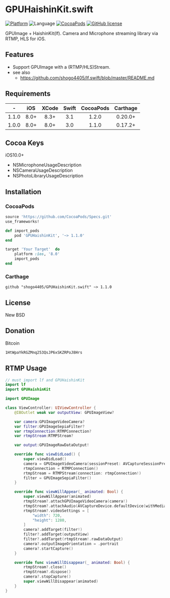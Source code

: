 # GPUHaishinKit.swift
[![Platform](https://img.shields.io/cocoapods/p/GPUHaishinKit.svg?style=flat)](http://cocoapods.org/pods/GPUHaishinKit)
![Language](https://img.shields.io/badge/language-Swift%203.1-orange.svg)
[![CocoaPods](https://img.shields.io/cocoapods/v/GPUHaishinKit.svg?style=flat)](http://cocoapods.org/pods/GPUHaishinKit)
[![GitHub license](https://img.shields.io/badge/license-New%20BSD-blue.svg)](https://raw.githubusercontent.com/shogo4405/GPUHaishinKit.swift/master/LICENSE.md)

GPUImage + HaishinKit(lf). Camera and Microphone streaming library via RTMP, HLS for iOS.

## Features
* Support GPUImage with a (RTMP/HLS)Stream.
* see also
  - https://github.com/shogo4405/lf.swift/blob/master/README.md

## Requirements
|-|iOS|XCode|Swift|CocoaPods|Carthage|
|:----:|:----:|:----:|:----:|:----:|:----:|
|1.1.0|8.0+|8.3+|3.1|1.2.0|0.20.0+|
|1.0.0|8.0+|8.0+|3.0|1.1.0|0.17.2+|

## Cocoa Keys
iOS10.0+
* NSMicrophoneUsageDescription
* NSCameraUsageDescription
* NSPhotoLibraryUsageDescription

## Installation
### CocoaPods
```rb
source 'https://github.com/CocoaPods/Specs.git'
use_frameworks!

def import_pods
    pod 'GPUHaishinKit', '~> 1.1.0'
end

target 'Your Target'  do
    platform :ios, '8.0'
    import_pods
end
```
### Carthage
```
github "shogo4405/GPUHaishinKit.swift" ~> 1.1.0
```

## License
New BSD

## Donation
Bitcoin
```txt
1HtWpaYkRGZMnq253QsJP6xSKZRPoJ8Hrs
```

## RTMP Usage
```swift
// must import lf and GPUHaishinKit
import lf 
import GPUHaishinKit

import GPUImage

class ViewController: UIViewController {
    @IBOutlet weak var outputView: GPUImageView?

    var camera:GPUImageVideoCamera?
    var filter:GPUImageSepiaFilter?
    var rtmpConnection:RTMPConnection?
    var rtmpStream:RTMPStream?

    var output:GPUImageRawDataOutput!

    override func viewDidLoad() {
        super.viewDidLoad()
        camera = GPUImageVideoCamera(sessionPreset: AVCaptureSessionPreset1280x720, cameraPosition: .back)
        rtmpConnection = RTMPConnection()
        rtmpStream = RTMPStream(connection: rtmpConnection!)
        filter = GPUImageSepiaFilter()
    }

    override func viewWillAppear(_ animated: Bool) {
        super.viewWillAppear(animated)
        rtmpStream?.attachGPUImageVideoCamera(camera!)
        rtmpStream?.attachAudio(AVCaptureDevice.defaultDevice(withMediaType: AVMediaTypeAudio))
        rtmpStream?.videoSettings = [
            "width": 720,
            "height": 1280,
        ]
        camera?.addTarget(filter!)
        filter?.addTarget(outputView)
        filter?.addTarget(rtmpStream!.rawDataOutput)
        camera?.outputImageOrientation = .portrait
        camera?.startCapture()
    }

    override func viewWillDisappear(_ animated: Bool) {
        rtmpStream?.close()
        rtmpStream?.dispose()
        camera?.stopCapture()
        super.viewWillDisappear(animated)
    }
}
```
